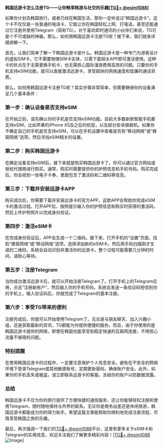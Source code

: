 **韩国远游卡怎么注册TG——让你畅享韩游与社交的乐趣[[TG💪+ @esim1088](https://t.me/s/esim1088)]**

如果你计划去韩国旅行，或者已经在韩国生活，那你一定听说过“韩国远游卡”。这个卡不仅仅是一张普通的电话卡，它能让你在韩国轻松上网、打电话，甚至还能通过它注册并使用Telegram（简称TG）。对于喜欢即时通讯的小伙伴们来说，TG可是个不可或缺的神器。那么，如何用韩国远游卡注册TG呢？接下来，我们就来详细讲解一下。

首先，让我们简单了解一下韩国远游卡是什么。韩国远游卡是一种专门为游客设计的虚拟SIM卡，它不需要物理SIM卡实体，只需下载相关APP即可激活使用。这种卡的优点在于无需更换手机卡，也无需担心国际漫游费用高昂的问题。只要你的手机支持eSIM功能，就可以直接激活远游卡，享受超快的网络速度和低廉的通话资费。

那么，如何用韩国远游卡注册TG呢？其实步骤非常简单，但需要确保你的设备满足几个基本条件：

### **第一步：确认设备是否支持eSIM**
在开始之前，请先确认你的手机是否支持eSIM功能。目前大多数新款智能手机都支持eSIM，比如苹果的iPhone XS及之后的机型，以及部分安卓旗舰机。如果你不确定自己的手机是否支持eSIM，可以在手机设置中查看是否有“移动网络”或“蜂窝网络”选项，然后寻找eSIM相关的设置。

### **第二步：购买韩国远游卡**
在确定设备支持eSIM后，接下来就是购买韩国远游卡了。你可以通过官方网站或授权代理商进行购买。通常，购买时需要提供你的护照信息和手机号码。购买完成后，你会收到一张电子卡券，里面包含了激活码和二维码等信息。

### **第三步：下载并安装远游卡APP**
购买成功后，你需要下载并安装远游卡的官方APP。这款APP会帮助你完成eSIM卡的激活过程。打开APP后，按照提示输入你的护照信息和购买时获得的激活码，然后上传护照照片以完成身份验证。

### **第四步：激活eSIM卡**
在完成身份验证后，APP会生成一个二维码。接下来，打开手机的“设置”页面，找到“蜂窝网络”或“移动网络”选项，选择添加新的eSIM卡。然后用手机扫描刚才生成的二维码，系统会自动识别并激活你的远游卡。整个过程可能需要几分钟的时间，请耐心等待。

### **第五步：注册Telegram**
当你成功激活远游卡后，就可以开始注册Telegram了。打开手机上的Telegram应用，点击“注册新账户”，然后输入你的手机号码。系统会发送一条验证码短信到你的手机上，输入验证码后，你就完成了Telegram的基本注册。

### **第六步：享受TG带来的便利**
注册完成后，你就可以开始使用Telegram了。无论是与朋友聊天、加入兴趣小组，还是获取最新的资讯，TG都能为你提供便捷的服务。而且，由于你使用的是韩国远游卡提供的网络，即使在韩国也能享受到稳定快速的互联网连接，不用担心流量不够用的问题。

### **特别提醒**
在使用韩国远游卡的过程中，一定要注意保护个人信息安全。避免在不安全的网络环境下登录Telegram或其他敏感账号，定期更新密码，确保账户安全。此外，如果你的手机丢失或被盗，请立即联系远游卡的客服，冻结你的账户以防数据泄露。

### **总结**
韩国远游卡不仅为你的旅行提供了方便快捷的通信服务，还让你能够轻松注册和使用Telegram，随时随地保持与外界的联系。无论你是商务出差还是休闲旅游，韩国远游卡都能成为你的得力助手。希望这篇文章能帮助你顺利地完成注册流程，尽情享受韩国之旅的乐趣。

最后，再次强调一下我们的[TG💪+ @esim1088](https://t.me/s/esim1088)平台，这里有更多关于eSIM卡和Telegram的实用信息，欢迎关注我们了解更多精彩内容！[[TG💪+ @esim1088](https://t.me/s/esim1088) ![Image](https://i.postimg.cc/4NQfJmqS/Snipaste-2025-05-13-00-14-12.png)]
